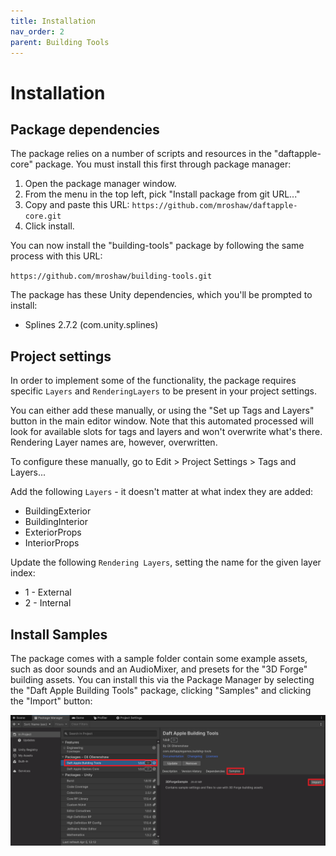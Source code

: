```yaml
---
title: Installation
nav_order: 2
parent: Building Tools
---
```


# Installation

## Package dependencies

The package relies on a number of scripts and resources in the "daftapple-core" package. You must install this first through package manager:

1. Open the package manager window.
2. From the menu in the top left, pick "Install package from git URL..."
3. Copy and paste this URL: `https://github.com/mroshaw/daftapple-core.git`
4. Click install.

You can now install the "building-tools" package by following the same process with this URL:

`https://github.com/mroshaw/building-tools.git`

The package has these Unity dependencies, which you'll be prompted to install:

- Splines 2.7.2 (com.unity.splines)

## Project settings

In order to implement some of the functionality, the package requires specific `Layers` and `RenderingLayers` to be present in your project settings.

You can either add these manually, or using the "Set up Tags and Layers" button in the main editor window. Note that this automated processed will look for available slots for tags and layers and won't overwrite what's there. Rendering Layer names are, however, overwritten.

To configure these manually, go to Edit > Project Settings > Tags and Layers...

Add the following `Layers` - it doesn't matter at what index they are added:

- BuildingExterior
- BuildingInterior
- ExteriorProps
- InteriorProps

Update the following `Rendering Layers`, setting the name for the given layer index:

- 1 - External
- 2 - Internal

## Install Samples

The package comes with a sample folder contain some example assets, such as door sounds and an AudioMixer, and presets for the "3D Forge" building assets. You can install this via the Package Manager by selecting the "Daft Apple Building Tools" package, clicking "Samples" and clicking the "Import" button:

![](.\media\importsamples.png)

